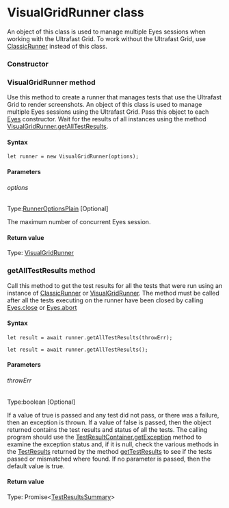 # VisualGridRunner class
An object of this class is used to manage multiple Eyes sessions when working with the Ultrafast Grid.
To work without the Ultrafast Grid, use [ClassicRunner](./classicrunner) instead of this class.

### Constructor  
### VisualGridRunner method
Use this method to create a runner that manages tests that use the Ultrafast Grid to render screenshots.
An object of this class is used to manage multiple Eyes sessions using the Ultrafast Grid. Pass this object to each [Eyes](./eyes-method) constructor. Wait for the results of all instances using the method [VisualGridRunner.getAllTestResults](#getalltestresults-method).

#### Syntax 
 ``` 
let runner = new VisualGridRunner(options);
 ``` 

 #### Parameters 
 ###### options 
  
 Type:[RunnerOptionsPlain](./runneroptionsplain) \[Optional\] 
  
 The maximum number of concurrent Eyes session. 
  
 #### Return value 
Type: [VisualGridRunner](./visualgridrunner) 
### getAllTestResults method
Call this method to get the test results for all the tests that were run using an instance of [ClassicRunner](./classicrunner) or [VisualGridRunner](./visualgridrunner).
The method must be called after all the tests executing on the runner have been closed by calling [Eyes.close](./eyes#close-method) or [Eyes.abort](./eyes#abort-method)
#### Syntax 
 ``` 
let result = await runner.getAllTestResults(throwErr);

let result = await runner.getAllTestResults();
 ``` 

 #### Parameters 
 ###### throwErr 
  
 Type:boolean \[Optional\] 
  
 If a value of true is passed and any test did not pass, or there was a failure, then an exception is thrown. If a value of false is passed, then the object returned contains the test results and status of all the tests. The calling program should use the [TestResultContainer.getException](./testresultcontainer#getexception-method) method to examine the exception status and, if it is null, check the various methods in the [TestResults](./testresults-method) returned by the method [getTestResults](./testresultcontainer#gettestresults-method) to see if the tests passed or mismatched where found. If no parameter is passed, then the default value is true. 
  
 #### Return value 
Type: Promise<[TestResultsSummary](./testresultssummary)\>